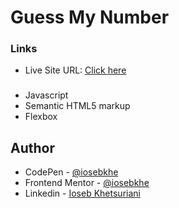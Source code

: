 # Guess My Number

### Links

- Live Site URL: [Click here](https://guessnumber-iosebkhe.netlify.app/)

###

- Javascript
- Semantic HTML5 markup
- Flexbox

## Author

- CodePen - [@iosebkhe](https://codepen.io/iosebkhe)
- Frontend Mentor - [@iosebkhe](https://www.frontendmentor.io/profile/yourusername)
- Linkedin - [Ioseb Khetsuriani](https://www.linkedin.com/in/ioseb-khetsuriani-1831801b5/)
